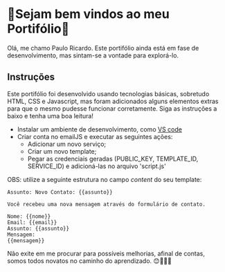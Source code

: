 # 🚀Sejam bem vindos ao meu Portifólio🚀

Olá, me chamo Paulo Ricardo. Este portifólio ainda está em fase de desenvolvimento, mas sintam-se a vontade para explorá-lo.

## Instruções

Este portifólio foi desenvolvido usando tecnologias básicas, sobretudo HTML, CSS e Javascript, mas foram adicionados alguns elementos extras para que o mesmo pudesse funcionar corretamente. Siga as instruções a baixo e tenha uma boa leitura!

- Instalar um ambiente de desenvolvimento, como [VS code](https://code.visualstudio.com/)
- Criar conta no emailJS e executar as seguintes ações:
    - Adicionar um novo serviço;
    - Criar um novo template;
    - Pegar as credenciais geradas (PUBLIC_KEY, TEMPLATE_ID, SERVICE_ID) e adicioná-las no arquivo 'script.js'

OBS: utilize a seguinte estrutura no campo *content* do seu template:
~~~
Assunto: Novo Contato: {{assunto}}

Você recebeu uma nova mensagem através do formulário de contato.

Nome: {{nome}}
Email: {{email}}
Assunto: {{assunto}}
Mensagem:
{{mensagem}}
~~~

Não exite em me procurar para possíveis melhorias, afinal de contas, somos todos novatos no caminho do aprendizado. 😊👨🏽‍💻